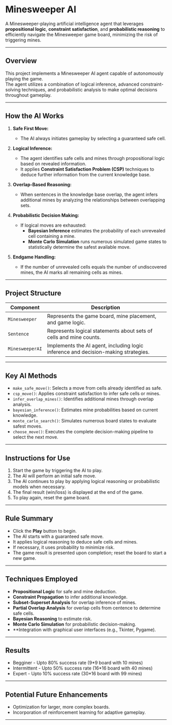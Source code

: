 # Minesweeper AI

A Minesweeper-playing artificial intelligence agent that leverages **propositional logic**, **constraint satisfaction**, and **probabilistic reasoning** to efficiently navigate the Minesweeper game board, minimizing the risk of triggering mines.

---

## Overview

This project implements a Minesweeper AI agent capable of autonomously playing the game.  
The agent utilizes a combination of logical inference, advanced constraint-solving techniques, and probabilistic analysis to make optimal decisions throughout gameplay.

---

## How the AI Works

1. **Safe First Move:**
   - The AI always initiates gameplay by selecting a guaranteed safe cell.

2. **Logical Inference:**
   - The agent identifies safe cells and mines through propositional logic based on revealed information.
   - It applies **Constraint Satisfaction Problem (CSP)** techniques to deduce further information from the current knowledge base.

3. **Overlap-Based Reasoning:**
   - When sentences in the knowledge base overlap, the agent infers additional mines by analyzing the relationships between overlapping sets.

4. **Probabilistic Decision Making:**
   - If logical moves are exhausted:
     - **Bayesian Inference** estimates the probability of each unrevealed cell containing a mine.
     - **Monte Carlo Simulation** runs numerous simulated game states to statistically determine the safest available move.

5. **Endgame Handling:**
   - If the number of unrevealed cells equals the number of undiscovered mines, the AI marks all remaining cells as mines.

---

## Project Structure

| Component        | Description                                                       |
|------------------|-------------------------------------------------------------------|
| `Minesweeper`     | Represents the game board, mine placement, and game logic.        |
| `Sentence`        | Represents logical statements about sets of cells and mine counts. |
| `MinesweeperAI`   | Implements the AI agent, including logic inference and decision-making strategies. |

---

## Key AI Methods

- `make_safe_move()`: Selects a move from cells already identified as safe.
- `csp_move()`: Applies constraint satisfaction to infer safe cells or mines.
- `infer_overlap_mines()`: Identifies additional mines through overlap analysis.
- `bayesian_inference()`: Estimates mine probabilities based on current knowledge.
- `monte_carlo_search()`: Simulates numerous board states to evaluate safest moves.
- `choose_move()`: Executes the complete decision-making pipeline to select the next move.

---

## Instructions for Use

1. Start the game by triggering the AI to play.
2. The AI will perform an initial safe move.
3. The AI continues to play by applying logical reasoning or probabilistic models when necessary.
4. The final result (win/loss) is displayed at the end of the game.
5. To play again, reset the game board.

---

## Rule Summary

- Click the **Play** button to begin.
- The AI starts with a guaranteed safe move.
- It applies logical reasoning to deduce safe cells and mines.
- If necessary, it uses probability to minimize risk.
- The game result is presented upon completion; reset the board to start a new game.

---

## Techniques Employed

- **Propositional Logic** for safe and mine deduction.
- **Constraint Propagation** to infer additional knowledge.
- **Subset-Superset Analysis** for overlap inference of mines.
- **Partial Overlap Analysis** for overlap cells from centence to determine safe cells.
- **Bayesian Reasoning** to estimate risk.
- **Monte Carlo Simulation** for probabilistic decision-making.
- **Integration with graphical user interfaces (e.g., Tkinter, Pygame).

---

## Results

- Begginer     -   Upto 80% success rate (9*9 board with 10 mines)
- Intermittent -   Upto 50% success rate (16*16 board with 40 mines)
- Expert       -   Upto 10% success rate (30*16 board with 99 mines)

---

## Potential Future Enhancements

- Optimization for larger, more complex boards.
- Incorporation of reinforcement learning for adaptive gameplay.

---
